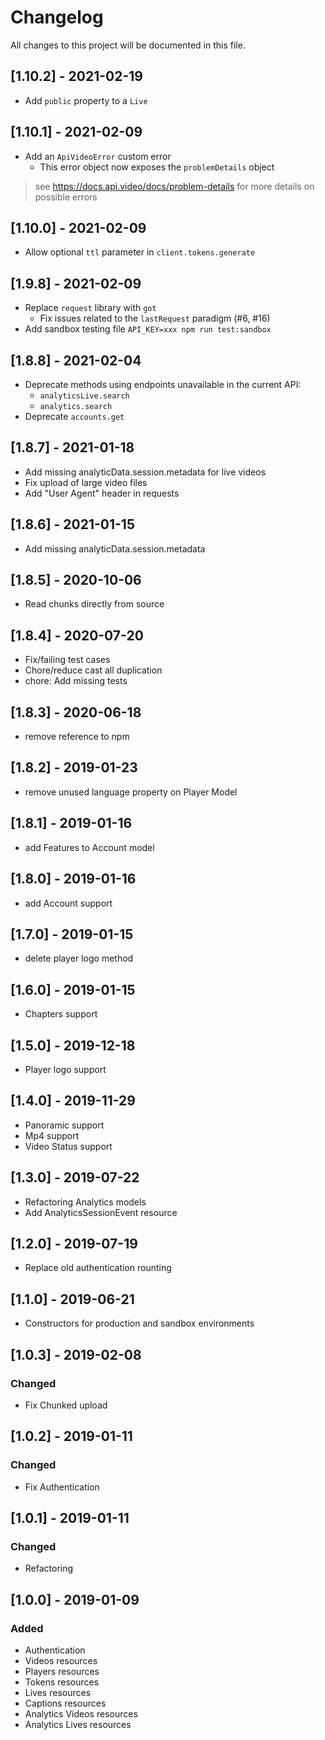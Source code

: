 # Changelog
All changes to this project will be documented in this file.

## [1.10.2] - 2021-02-19
- Add `public` property to a `Live`

## [1.10.1] - 2021-02-09
- Add an `ApiVideoError` custom error
  - This error object now exposes the `problemDetails` object
> see https://docs.api.video/docs/problem-details for more details on possible errors

## [1.10.0] - 2021-02-09
- Allow optional `ttl` parameter in `client.tokens.generate`

## [1.9.8] - 2021-02-09
- Replace `request` library with `got`
  - Fix issues related to the `lastRequest` paradigm (#6, #16)
- Add sandbox testing file `API_KEY=xxx npm run test:sandbox`

## [1.8.8] - 2021-02-04
- Deprecate methods using endpoints unavailable in the current API:
  - `analyticsLive.search`
  - `analytics.search`
- Deprecate `accounts.get`

## [1.8.7] - 2021-01-18
- Add missing analyticData.session.metadata for live videos
- Fix upload of large video files
- Add "User Agent" header in requests

## [1.8.6] - 2021-01-15
- Add missing analyticData.session.metadata

## [1.8.5] - 2020-10-06
- Read chunks directly from source

## [1.8.4] - 2020-07-20
- Fix/failing test cases
- Chore/reduce cast all duplication
- chore: Add missing tests

## [1.8.3] - 2020-06-18
- remove reference to npm

## [1.8.2] - 2019-01-23
- remove unused language property on Player Model

## [1.8.1] - 2019-01-16
- add Features to Account model

## [1.8.0] - 2019-01-16
- add Account support

## [1.7.0] - 2019-01-15
- delete player logo method

## [1.6.0] - 2019-01-15
- Chapters support

## [1.5.0] - 2019-12-18
- Player logo support

## [1.4.0] - 2019-11-29
- Panoramic support
- Mp4 support
- Video Status support

## [1.3.0] - 2019-07-22
- Refactoring Analytics models
- Add AnalyticsSessionEvent resource

## [1.2.0] - 2019-07-19
- Replace old authentication rounting

## [1.1.0] - 2019-06-21
- Constructors for production and sandbox environments

## [1.0.3] - 2019-02-08
### Changed
- Fix Chunked upload

## [1.0.2] - 2019-01-11
### Changed
- Fix Authentication

## [1.0.1] - 2019-01-11
### Changed
- Refactoring

## [1.0.0] - 2019-01-09
### Added
- Authentication
- Videos resources
- Players resources
- Tokens resources
- Lives resources
- Captions resources
- Analytics Videos resources
- Analytics Lives resources
